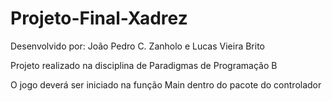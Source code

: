 # Projeto-Final-Xadrez
Desenvolvido por: João Pedro C. Zanholo e Lucas Vieira Brito

Projeto realizado na disciplina de Paradigmas de Programação B

O jogo deverá ser iniciado na função Main dentro do pacote do controlador
